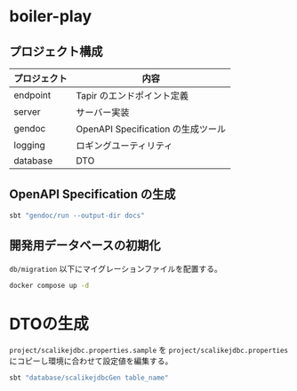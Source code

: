 # boiler-play

## プロジェクト構成

| プロジェクト | 内容                               |
| ------------ | ---------------------------------- |
| endpoint     | Tapir のエンドポイント定義         |
| server       | サーバー実装                       |
| gendoc       | OpenAPI Specification の生成ツール |
| logging      | ロギングユーティリティ             |
| database     | DTO                                |

## OpenAPI Specification の生成

```bash
sbt "gendoc/run --output-dir docs"
```

## 開発用データベースの初期化

`db/migration` 以下にマイグレーションファイルを配置する。

```bash
docker compose up -d 
```

# DTOの生成

`project/scalikejdbc.properties.sample` を `project/scalikejdbc.properties` にコピーし環境に合わせて設定値を編集する。

```bash
sbt "database/scalikejdbcGen table_name"
```
